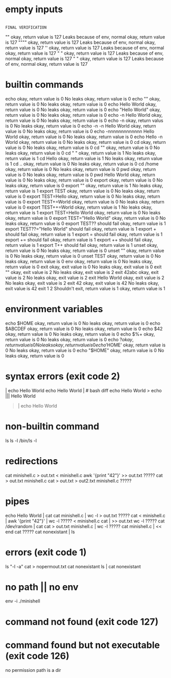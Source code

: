 # empty inputs
																												FINAL VERIFICATION
""										okay, return value is 127	Leaks because of env, normal				okay, return value is 127
""""									okay, return value is 127	Leaks because of env, normal				okay, return value is 127
''										okay, return value is 127	Leaks because of env, normal				okay, return value is 127
" "										okay, return value is 127	Leaks because of env, normal				okay, return value is 127
"	"									okay, return value is 127	Leaks because of env, normal				okay, return value is 127
# builtin commands
echo									okay, return value is 0		No leaks									okay, return value is 0
echo ""									okay, return value is 0		No leaks									okay, return value is 0
echo Hello World						okay, return value is 0		No leaks									okay, return value is 0
echo "Hello World"						okay, return value is 0		No leaks									okay, return value is 0
echo -n Hello World						okay, return value is 0		No leaks									okay, return value is 0
echo -n									okay, return valus is 0		No leaks									okay, return value is 0
echo -n -n Hello World					okay, return value is 0		No leaks									okay, return value is 0
echo -nnnnnnnnnnnnn Hello World			okay, return value is 0		No leaks									okay, return value is 0
echo Hello -n World						okay, return value is 0		No leaks									okay, return value is 0
cd										okay, return value is 0		No leaks									okay, return value is 0
cd ""									okay, return value is 0		No leaks									okay, return value is 0
cd " "									okay, return value is 1		No leaks									okay, return value is 1
cd Hello								okay, return value is 1		No leaks									okay, return value is 1
cd ..									okay, return value is 0		No leaks									okay, return value is 0
cd /home								okay, return value is 0		No leaks									okay, return value is 0
pwd										okay, return value is 0		No leaks									okay, return value is 0
pwd Hello World							okay, return value is 0		No leaks									okay, return value is 0
export									okay, return value is 0		No leaks									okay, return value is 0
export ""								okay, return value is 1		No leaks									okay, return value is 1
export TEST								okay, return value is 0		No leaks									okay, return value is 0
export TEST=Hello						okay, return value is 0		No leaks									okay, return value is 0
export TEST+=World						okay, return value is 0		No leaks									okay, return value is 0
export TEST++=World						okay, return value is 1		No leaks									okay, return value is 1
export TEST=Hello World					okay, return value is 0		No leaks									okay, return value is 0
export TEST="Hello World"				okay, return value is 0		No leaks									okay, return value is 0
export TEST??							should fail																okay, return value is 1
export TEST??="Hello World"				should fail																okay, return value is 1
export +								should fail																okay, return value is 1
export =								should fail																okay, return value is 1
export +=								should fail																okay, return value is 1
export ++								should fail																okay, return value is 1
export T++								should fail																okay, return value is 1
unset									okay, return value is 0		No leaks									okay, return value is 0
unset ""								okay, return value is 0		No leaks									okay, return value is 0
unset TEST								okay, return value is 0		No leaks									okay, return value is 0
env										okay, return value is 0		No leaks									okay, return value is 0
exit									okay, exit value is 0		No leaks									okay, exit value is 0
exit ""									okay, exit value is 2		No leaks									okay, exit value is 2
exit 42abc								okay, exit value is 2		No leaks									okay, exit value is 2
exit Hello World						okay, exit value is 2		No leaks									okay, exit value is 2
exit 42									okay, exit value is 42		No leaks									okay, exit value is 42
exit 1 2								Shouldn't exit, return value is 1										okay, return value is 1
# environment variables
echo $HOME								okay, return value is 0		No leaks									okay, return value is 0
echo $ABCDEF							okay, return value is 0		No leaks									okay, return value is 0
echo $42								okay, return value is 0		No leaks									okay, return value is 0
echo $%+								okay, return value is 0		No leaks									okay, return value is 0
echo $?									okay, return value is 0		No leaks									okay, return value is 0
echo '$HOME'							okay, return value is 0		No leaks									okay, return value is 0
echo "$HOME"							okay, return value is 0		No leaks									okay, return value is 0
# syntax errors (exit code 2)
| echo Hello World
echo Hello World |									# bash diff
echo Hello World >
echo ||| Hello World
> | echo Hello World
# non-builtin command
ls
ls -l
/bin/ls -l
# redirections
cat minishell.c > out.txt
< minishell.c awk '{print "42"}' >> out.txt						?????
cat > out.txt minishell.c
cat > out.txt > out2.txt minishell.c							?????
# pipes
echo Hello World | cat
cat minishell.c | wc -l > out.txt								?????
cat < minishell.c | awk '{print "42"}' | wc -l					?????
< minishell.c cat | >> out.txt wc -l							?????
cat /dev/random | cat
cat > out.txt minishell.c | wc -l								?????
cat minishell.c | << end cat									?????
cat nonexistant | ls
# errors (exit code 1)
ls "-l -a"
cat > nopermout.txt
cat nonexistant
ls | cat nonexistant
# no path || no env
env -i ./minishell
# command not found (exit code 127)
# command found but not executable (exit code 126)
no permission
path is a dir
